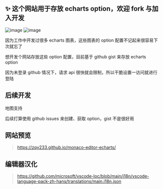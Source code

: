 ## ✨ 这个网站用于存放 echarts option，欢迎 fork 与加入开发

![image](https://user-images.githubusercontent.com/57588553/217809666-144fb6af-6414-4d44-a93f-bc511440a244.png)
![image](https://user-images.githubusercontent.com/57588553/217809703-f318df20-fac3-4322-ad6f-bb8d3008829d.png)

因为工作中开发过很多 echarts 图表，这些图表的 option 配置不记起来很容易下次就忘了

想开发个网站存放这些 option 配置，目前基于 github gist 来存放 echarts option

因为未登录 github 情况下，请求 api 很快就会限制，所以干脆设置一访问就进行登陆

## 后续开发

地图支持

后续打算使用 github issues 来创建、获取 option，gist 不是很好用

## 网站预览

> https://zqy233.github.io/monaco-editor-echarts/

## 编辑器汉化

> https://github.com/microsoft/vscode-loc/blob/main/i18n/vscode-language-pack-zh-hans/translations/main.i18n.json
